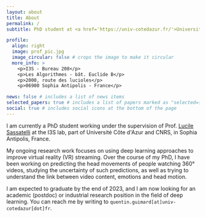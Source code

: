```yaml
---
layout: about
title: About
permalink: /
subtitle: PhD student at <a href='https://univ-cotedazur.fr/'>Université Côte d'Azur</a>, <a href='https://www.i3s.unice.fr/'>I3S</a> lab, <a href='https://www.cnrs.fr/'>CNRS</a>.

profile:
  align: right
  image: prof_pic.jpg
  image_circular: false # crops the image to make it circular
  more_info: >
    <p>I3S - Bureau 208</p>
    <p>Les Algorithmes - bât. Euclide B</p>
    <p>2000, route des lucioles</p>
    <p>06900 Sophia Antipolis - France</p>

news: false # includes a list of news items
selected_papers: true # includes a list of papers marked as "selected={true}"
social: true # includes social icons at the bottom of the page
---
```


I am currently a PhD student working under the supervision of Prof. [Lucile Sassatelli](https://www.i3s.unice.fr/~sassatelli/) at the I3S lab, part of Université Côte d'Azur and CNRS, in Sophia Antipolis, France. 

My ongoing research work focuses on using deep learning approaches to improve virtual reality (VR) streaming. Over the course of my PhD, I have been working on predicting the head movements of people watching 360° videos, studying the uncertainty of such predictions, as well as trying to understand the link between video content, emotions and head motion.

I am expected to graduate by the end of 2023, and I am now looking for an academic (postdoc) or industrial research position in the field of deep learning. You can reach me by writing to `quentin.guimard[at]univ-cotedazur[dot]fr`.
